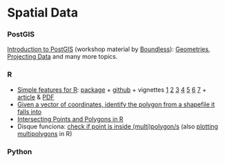 # Spatial Data
### PostGIS
[Introduction to PostGIS](https://postgis.net/workshops/postgis-intro/) (workshop material by [Boundless](http://boundlessgeo.com/)): 
[Geometries](https://postgis.net/workshops/postgis-intro/geometries.html), [Projecting Data](https://postgis.net/workshops/postgis-intro/projection.html) and many more topics.
### R
- [Simple features for R](https://r-spatial.github.io/sf/index.html): [package](https://cloud.r-project.org/package=sf) + [github](https://github.com/r-spatial/sf/) + vignettes [1](https://r-spatial.github.io/sf/articles/sf1.html) [2](https://r-spatial.github.io/sf/articles/sf2.html) [3](https://r-spatial.github.io/sf/articles/sf3.html) [4](https://r-spatial.github.io/sf/articles/sf4.html) [5](https://r-spatial.github.io/sf/articles/sf5.html) [6](https://r-spatial.github.io/sf/articles/sf6.html) [7](https://r-spatial.github.io/sf/articles/sf7.html) + [article](https://journal.r-project.org/archive/2018/RJ-2018-009/index.html) & [PDF](https://journal.r-project.org/archive/2018/RJ-2018-009/RJ-2018-009.pdf)
- [Given a vector of coordinates, identify the polygon from a shapefile it falls into
](https://stackoverflow.com/questions/49290536/given-a-vector-of-coordinates-identify-the-polygon-from-a-shapefile-it-falls-in)
- [Intersecting Points and Polygons in R](https://stackoverflow.com/questions/3647744/intersecting-points-and-polygons-in-r)
- Disque funciona: [check if point is inside (multi)polygon/s](https://stackoverflow.com/questions/21971447/check-if-point-is-in-spatial-object-which-consists-of-multiple-polygons-holes/21987964#21987964) (also [plotting multipolygons](https://stackoverflow.com/questions/21962452/plot-spatial-area-defined-by-multiple-polygons/21963215#21963215) in R)
### Python
